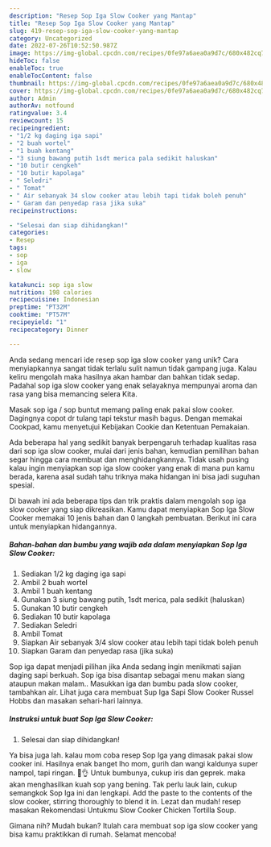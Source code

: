 ```yaml
---
description: "Resep Sop Iga Slow Cooker yang Mantap"
title: "Resep Sop Iga Slow Cooker yang Mantap"
slug: 419-resep-sop-iga-slow-cooker-yang-mantap
category: Uncategorized
date: 2022-07-26T10:52:50.987Z
image: https://img-global.cpcdn.com/recipes/0fe97a6aea0a9d7c/680x482cq70/sop-iga-slow-cooker-foto-resep-utama.jpg
hideToc: false
enableToc: true
enableTocContent: false
thumbnail: https://img-global.cpcdn.com/recipes/0fe97a6aea0a9d7c/680x482cq70/sop-iga-slow-cooker-foto-resep-utama.jpg
cover: https://img-global.cpcdn.com/recipes/0fe97a6aea0a9d7c/680x482cq70/sop-iga-slow-cooker-foto-resep-utama.jpg
author: Admin
authorAv: notfound
ratingvalue: 3.4
reviewcount: 15
recipeingredient:
- "1/2 kg daging iga sapi"
- "2 buah wortel"
- "1 buah kentang"
- "3 siung bawang putih 1sdt merica pala sedikit haluskan"
- "10 butir cengkeh"
- "10 butir kapolaga"
- " Seledri"
- " Tomat"
- " Air sebanyak 34 slow cooker atau lebih tapi tidak boleh penuh"
- " Garam dan penyedap rasa jika suka"
recipeinstructions:

- "Selesai dan siap dihidangkan!"
categories:
- Resep
tags:
- sop
- iga
- slow

katakunci: sop iga slow 
nutrition: 198 calories
recipecuisine: Indonesian
preptime: "PT32M"
cooktime: "PT57M"
recipeyield: "1"
recipecategory: Dinner

---
```





Anda sedang mencari ide resep sop iga slow cooker yang unik? Cara menyiapkannya sangat tidak terlalu sulit namun tidak gampang juga. Kalau keliru mengolah maka hasilnya akan hambar dan bahkan tidak sedap. Padahal sop iga slow cooker yang enak selayaknya mempunyai aroma dan rasa yang bisa memancing selera Kita.





Masak sop iga / sop buntut memang paling enak pakai slow cooker. Dagingnya copot dr tulang tapi tekstur masih bagus. Dengan memakai Cookpad, kamu menyetujui Kebijakan Cookie dan Ketentuan Pemakaian.

Ada beberapa hal yang sedikit banyak berpengaruh terhadap kualitas rasa dari sop iga slow cooker, mulai dari jenis bahan, kemudian pemilihan bahan segar hingga cara membuat dan menghidangkannya. Tidak usah pusing kalau ingin menyiapkan sop iga slow cooker yang enak di mana pun kamu berada, karena asal sudah tahu triknya maka hidangan ini bisa jadi suguhan spesial.






Di bawah ini ada beberapa tips dan trik praktis dalam mengolah sop iga slow cooker yang siap dikreasikan. Kamu dapat menyiapkan Sop Iga Slow Cooker memakai 10 jenis bahan dan 0 langkah pembuatan. Berikut ini cara untuk menyiapkan hidangannya.

<!--inarticleads1-->

##### Bahan-bahan dan bumbu yang wajib ada dalam menyiapkan Sop Iga Slow Cooker:

1. Sediakan 1/2 kg daging iga sapi
1. Ambil 2 buah wortel
1. Ambil 1 buah kentang
1. Gunakan 3 siung bawang putih, 1sdt merica, pala sedikit (haluskan)
1. Gunakan 10 butir cengkeh
1. Sediakan 10 butir kapolaga
1. Sediakan  Seledri
1. Ambil  Tomat
1. Siapkan  Air sebanyak 3/4 slow cooker atau lebih tapi tidak boleh penuh
1. Siapkan  Garam dan penyedap rasa (jika suka)


Sop iga dapat menjadi pilihan jika Anda sedang ingin menikmati sajian daging sapi berkuah. Sop iga bisa disantap sebagai menu makan siang ataupun makan malam.. Masukkan iga dan bumbu pada slow cooker, tambahkan air. Lihat juga cara membuat Sup Iga Sapi Slow Cooker Russel Hobbs dan masakan sehari-hari lainnya. 

<!--inarticleads2-->

##### Instruksi untuk buat Sop Iga Slow Cooker:


1. Selesai dan siap dihidangkan!

Ya bisa juga lah. kalau mom coba resep Sop Iga yang dimasak pakai slow cooker ini. Hasilnya enak banget lho mom, gurih dan wangi kaldunya super nampol, tapi ringan. 🤤👌 Untuk bumbunya, cukup iris dan geprek. maka akan menghasilkan kuah sop yang bening. Tak perlu lauk lain, cukup semangkok Sop Iga ini dan lengkapi. Add the paste to the contents of the slow cooker, stirring thoroughly to blend it in. Lezat dan mudah! resep masakan Rekomendasi Untukmu Slow Cooker Chicken Tortilla Soup. 

Gimana nih? Mudah bukan? Itulah cara membuat sop iga slow cooker yang bisa kamu praktikkan di rumah. Selamat mencoba!
